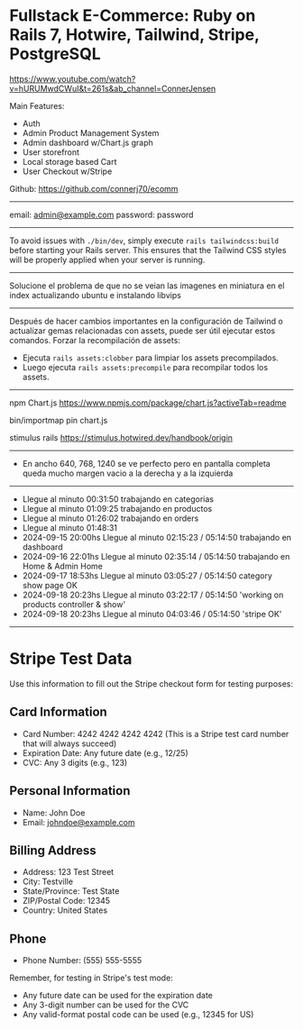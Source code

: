 # Fullstack E-Commerce: Ruby on Rails 7, Hotwire, Tailwind, Stripe, PostgreSQL

https://www.youtube.com/watch?v=hURUMwdCWuI&t=261s&ab_channel=ConnerJensen

Main Features:

- Auth
- Admin Product Management System
- Admin dashboard w/Chart.js graph
- User storefront
- Local storage based Cart
- User Checkout w/Stripe

Github: https://github.com/connerj70/ecomm

---

email: admin@example.com
password: password

---

To avoid issues with `./bin/dev`, simply execute `rails tailwindcss:build` before starting your Rails server. This ensures that the Tailwind CSS styles will be properly applied when your server is running.

---

Solucione el problema de que no se veian las imagenes en miniatura en el index actualizando ubuntu e instalando libvips

---

Después de hacer cambios importantes en la configuración de Tailwind o actualizar gemas relacionadas con assets, puede ser útil ejecutar estos comandos.
Forzar la recompilación de assets:
- Ejecuta `rails assets:clobber` para limpiar los assets precompilados.
- Luego ejecuta `rails assets:precompile` para recompilar todos los assets.

---

npm Chart.js https://www.npmjs.com/package/chart.js?activeTab=readme

bin/importmap pin chart.js

stimulus rails https://stimulus.hotwired.dev/handbook/origin

---
- En ancho 640, 768, 1240 se ve perfecto pero en pantalla completa queda mucho margen vacio a la derecha y a la izquierda
---


- Llegue al minuto 00:31:50 trabajando en categorias
- Llegue al minuto 01:09:25 trabajando en productos
- Llegue al minuto 01:26:02 trabajando en orders
- Llegue al minuto 01:48:31
- 2024-09-15 20:00hs Llegue al minuto 02:15:23 / 05:14:50 trabajando en dashboard
- 2024-09-16 22:01hs Llegue al minuto 02:35:14 / 05:14:50 trabajando en Home & Admin Home
- 2024-09-17 18:53hs Llegue al minuto 03:05:27 / 05:14:50 category show page OK
- 2024-09-18 20:23hs Llegue al minuto 03:22:17 / 05:14:50 'working on products controller & show'
- 2024-09-18 20:23hs Llegue al minuto 04:03:46 / 05:14:50 'stripe OK'

---

# Stripe Test Data

Use this information to fill out the Stripe checkout form for testing purposes:

## Card Information
- Card Number: 4242 4242 4242 4242
  (This is a Stripe test card number that will always succeed)
- Expiration Date: Any future date (e.g., 12/25)
- CVC: Any 3 digits (e.g., 123)

## Personal Information
- Name: John Doe
- Email: johndoe@example.com

## Billing Address
- Address: 123 Test Street
- City: Testville
- State/Province: Test State
- ZIP/Postal Code: 12345
- Country: United States

## Phone
- Phone Number: (555) 555-5555

Remember, for testing in Stripe's test mode:
- Any future date can be used for the expiration date
- Any 3-digit number can be used for the CVC
- Any valid-format postal code can be used (e.g., 12345 for US)


